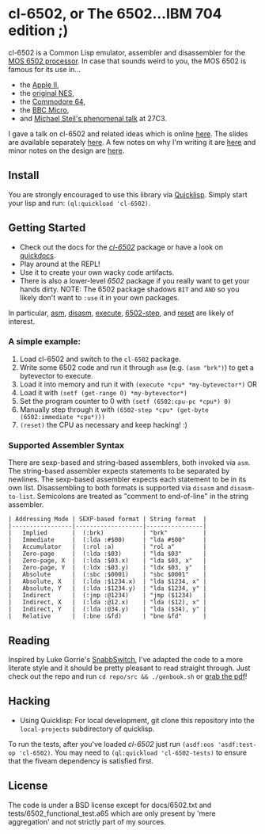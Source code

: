 # cl-6502, or The 6502...IBM 704 edition ;)

cl-6502 is a Common Lisp emulator, assembler and disassembler for the
[MOS 6502 processor](http://en.wikipedia.org/wiki/MOS_Technology_6502).
In case that sounds weird to you, the MOS 6502 is famous for its use in...

* the [Apple II](http://en.wikipedia.org/wiki/Apple_II_series),
* the [original NES](http://en.wikipedia.org/wiki/Nintendo_Entertainment_System),
* the [Commodore 64](http://en.wikipedia.org/wiki/Commodore_64),
* the [BBC Micro](http://en.wikipedia.org/wiki/BBC_Micro),
* and [Michael Steil's phenomenal talk](http://media.ccc.de/browse/congress/2010/27c3-4159-en-reverse_engineering_mos_6502.html) at 27C3.

I gave a talk on cl-6502 and related ideas which is online [here](http://vimeo.com/47364930). The slides are available separately [here](http://redlinernotes.com/docs/talks/opa.html). A few notes on why I'm writing it are [here](http://blog.redlinernotes.com/posts/On-Interactive-Retrocomputing.html) and minor notes on the design are [here](http://blog.redlinernotes.com/posts/An-Emulator-Design-Pattern.html).

## Install
You are strongly encouraged to use this library via [Quicklisp](http://quicklisp.org/). Simply start your lisp and run: ```(ql:quickload 'cl-6502)```.

## Getting Started
* Check out the docs for the [*cl-6502*](http://redlinernotes.com/docs/cl-6502.html) package or have a look on [quickdocs](http://quickdocs.org/cl-6502).
* Play around at the REPL!
* Use it to create your own wacky code artifacts.
* There is also a lower-level *6502* package if you really want to get your hands dirty. NOTE: The 6502 package shadows `BIT` and `AND` so you likely don't want to `:use` it in your own packages.

In particular, [asm](http://redlinernotes.com/docs/cl-6502.html#asm_func), [disasm](http://redlinernotes.com/docs/cl-6502.html#disasm_func), [execute](http://redlinernotes.com/docs/cl-6502.html#execute_func), [6502-step](http://redlinernotes.com/docs/cl-6502.html#6502-step_func), and [reset](http://redlinernotes.com/docs/cl-6502.html#reset_func) are likely of interest.

### A simple example:

1. Load cl-6502 and switch to the `cl-6502` package.
2. Write some 6502 code and run it through ```asm``` (e.g. ```(asm "brk")```) to get a bytevector to execute.
3. Load it into memory and run it with ```(execute *cpu* *my-bytevector*)``` OR
 1. Load it with ```(setf (get-range 0) *my-bytevector*)```
 2. Set the program counter to 0 with ```(setf (6502:cpu-pc *cpu*) 0)```
 3. Manually step through it with ```(6502-step *cpu* (get-byte (6502:immediate *cpu*)))```
4. ```(reset)``` the CPU as necessary and keep hacking! :)

### Supported Assembler Syntax
There are sexp-based and string-based assemblers, both invoked via `asm`. The string-based assembler expects statements to be separated by newlines. The sexp-based assembler expects each statement to be in its own list. Disassembling to both formats is supported via `disasm` and `disasm-to-list`. Semicolons are treated as "comment to end-of-line" in the string assembler.

```
| Addressing Mode | SEXP-based format | String format  |
|-----------------|-------------------|----------------|
|   Implied       |  (:brk)           | "brk"          |
|   Immediate     |  (:lda :#$00)     | "lda #$00"     |
|   Accumulator   |  (:rol :a)        | "rol a"        |
|   Zero-page     |  (:lda :$03)      | "lda $03"      |
|   Zero-page, X  |  (:lda :$03.x)    | "lda $03, x"   |
|   Zero-page, Y  |  (:ldx :$03.y)    | "ldx $03, y"   |
|   Absolute      |  (:sbc :$0001)    | "sbc $0001"    |
|   Absolute, X   |  (:lda :$1234.x)  | "lda $1234, x" |
|   Absolute, Y   |  (:lda :$1234.y)  | "lda $1234, y" |
|   Indirect      |  (:jmp :@1234)    | "jmp ($1234)   |
|   Indirect, X   |  (:lda :@12.x)    | "lda ($12), x" |
|   Indirect, Y   |  (:lda :@34.y)    | "lda ($34), y" |
|   Relative      |  (:bne :&fd)      | "bne &fd"      |
```

## Reading

Inspired by Luke Gorrie's [SnabbSwitch](https://github.com/SnabbCo/snabbswitch), I've adapted the code to a more literate style and it should be pretty pleasant to read straight through. Just check out the repo and run `cd repo/src && ./genbook.sh` or [grab the pdf](http://redlinernotes.com/docs/cl-6502.pdf)!

## Hacking

* Using Quicklisp: For local development, git clone this repository into the ```local-projects``` subdirectory of quicklisp.

To run the tests, after you've loaded *cl-6502* just run ```(asdf:oos 'asdf:test-op 'cl-6502)```. You may need to ```(ql:quickload 'cl-6502-tests)``` to ensure that the fiveam dependency is satisfied first.

## License

The code is under a BSD license except for docs/6502.txt and tests/6502_functional_test.a65 which are only present by 'mere aggregation' and not strictly part of my sources.
